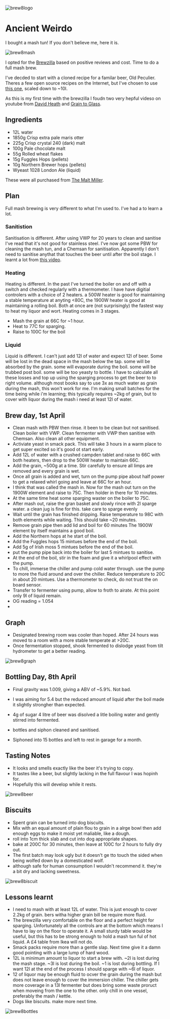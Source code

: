 ![brew8logo](images/brew8logo.png)

# Ancient Weirdo

I bought a mash tun! If you don't believe me, here it is.

![brew8mash](images/brew8mash.jpg)

I opted for the [Brewzilla](https://brewkegtap.co.uk/products/brewzilla-robobrew-35l-gen3-1-1-bundle) based on positive reviews and cost. Time to do a full mash brew.

I've decded to start with a cloned recipe for a familar beer, Old Peculier. Theres a few open source recipes on the Internet, but I've chosen to use [this one](http://www.britishbrewer.com/2010/02/recipe-theakston-old-peculier-version-1/), scaled down to ~10l.

As this is my first time with the brewzilla I foudn two very hepful videso on youtube from [David Heath](https://www.youtube.com/watch?v=HxLJau-hBTs) and [Grain to Glass](https://www.youtube.com/watch?v=SN2Ze9B2iZ8).

## Ingredients

- 12L water
- 1850g Crisp extra pale maris otter
- 225g Crisp crystal 240 (dark) malt
- 100g Pale chocolate malt
- 55g Rolled wheat flakes
- 15g Fuggles Hops (pellets)
- 10g Northern Brewer hops (pellets)
- Wyeast 1028 London Ale (liquid)

These were all purchased from [The Malt Miller](https://www.themaltmiller.co.uk).

## Plan

Full mash brewing is very different to what I'm used to. I've had a to learn a lot.

### Sanitistion

Sanitisation is different. After using VWP for 20 years to clean and sanitise I've read that it's not good for stainless steel.  I've now got some PBW for cleaning the mash tun, and a Chemsan for sanitisation. Apparently I don't need to sanitise anythat that touches the beer until after the boil stage. I learnt a lot from [this video](https://www.youtube.com/watch?v=8p6CmLoj0eo).

### Heating

Heating is different. In the past I've turned the boiler on and off with a switch and checked regularly with a thermometer. I have have digitial controlers with a choice of 2 heaters. a 500W heater is good for maintaining a stable temperature at anyting <80C, the 1900W heater is good at maintaining a rolling boil. Both at once are (not surprisingly) the fastest way to heat my liquor and wort. Heating comes in 3 stages.

* Mash the grain at 66C for ~1 hour.
* Heat to 77C for sparging.
* Raise to 100C for the boil

### Liquid

Liquid is different. I can't just add 12l of water and expect 12l of beer. Some will be lost in the dead space in the mash below the tap. some will be absorbed by the grain. some will evaporate during the boil. some will be trubbed post boil. some will be too yeasty to bottle. I have to calculate all these losses and top up using the sparging process to get the beer to to right volume. although most books say to use 3x as much water as grain during the mash, this won't work for me. I'm making small batches for the time being while i'm learning; this typically requires ~2kg of grain, but to cover with liquor during the mash i need at least 12l of water.

## Brew day, 1st April

* Clean mash with PBW then rinse. it been to be clean but not sanitised. Clean boiler with VWP. Clean fermenter with VWP then sanitise with Chemsan. Also clean all other equipment.
* Activiate yeast in smack pack. This will take 3 hours in a warm place to get super excited so it's good ot start early.
* Add 12L of water with a crushed campden tablet and raise to 66C with both heaters, then drop to the 500W heater to maintain 66C.
* Add the grain, ~500g at a time. Stir carefully to ensure all limps are removed and every grain is wet.
* Once all grain is added and wet, turn on the pump pipe about half power to get a relaxed whirl going and leave at 66C for an hour.
* I think that was called the mash in. Now for the mash out turn on the 1900W element and raise to 75C. Then holder in there for 10 minutes.
* At the same time heat some sparging waster on the boiler to 75C.
* After mash out, raise the gran basket and slowly rince with 2l sparge water. a clean jug is fine for this. take care to sparge evenly
* Wait until the grain has finished dripping. Raise temperature to 98C with both elements while waiting. This should take ~20 minutes.
* Remove grain pipe then add lid and boil for 60 minutes The 1900W element by itself maintains a good boil.
* Add the Northern hops at he start of the boil.
* Add the Fuggles hops 15 mintues before the end of the boil.
* Add 5g of Irish moss 5 mintues before the end of the boil.
* put the pump pipe back into the boiler for last 5 mintues to sanitise. 
* At the end of the boil, stir in the foam and give it a whirlpool effect with the pump.
* To chill, immerse the chiller and pump cold water through. use the pump to more the fluid around and over the chiller. Reduce temperature to 20C in about 20 mintues. Use a thermometer to check, do not trust the on board sensor.
* Transfer to fermenter using pump, allow to froth to airate. At this point only 9l of liquid remain.
* OG reading = 1.054
* 

## Graph

* Designated brewing room was cooler than hoped. After 24 hours was moved to a room with a more stable temperate at >20C.
* Once fermentation stopped, shook fermented to dislodge yeast from tilt hydrometer to get a better reading.

![brew8graph](images/brew8graph.png)

## Bottling Day, 8th April

- Final gravity was 1.009, giving a ABV of ~5.9%. Not bad.

- I was aiming for 5.4 but the reduced amount of liquid after the boil made it slightly strongher than expected.

- 4g of sugar 4 litre of beer was disolved a litle boiling water and gently stirred into fermented.

- bottles and siphon cleaned and sanitised.

- Siphoned into 15 bottles and left to rest in garage for a month.

  

## Tasting Notes

* It looks and smells exactly like the beer it's trying to copy.
* It tastes like a beer, but slightly lacking in the full flavour I was hopinh for.
* Hopefully this will develop while it rests.

![brew8beer](images/brew8beer.jpg)

## Biscuits

* Spent grain can be turned into dog biscuits.
* Mix with an equal amount of plain flou to grain in a alrge bowl then add enough eggs to make it moist yet maliable, like a dough.
* roll into 1cm thick slab and cut into dog appropriate shapes.
* bake at 200C for 30 minutes, then leave at 100C for 2 hours to fully dry out.
* The first batch may look ugly but it doesn't ge tto touch the sided when being wolfed down by a domesticated wolf.
* although safe for human consumption I wouldn't recommend it. they're a bit dry and lacking sweetness.

![brew8biscuit](images/brew8biscuit.jpg)

## Lessons learnt

* I need to mash with at least 12L of water. This is just enough to cover 2.2kg of grain. bers witha higher grain bill be require more fluid.
* The brewzilla very comfortable on the floor and a perfect height for sparging. Unfortunately all the controls are at the bottom which means I have to lay on the floor to operate it. A small sturdy table would be useful, but this has to be strong enough to hold a mash tun ful of hot liquid. A £4 table from Ikea will not do.
* Smack packs require more than a gentle slap. Next time give it a damn good pointing with a large lump of hard wood.
* 12L is minimum amount to liquor to start a brew with. ~2l is lost during the mash stage. ~3l is lost during the boil. ~1 is lost during bottling. If I want 12l at the end of the process I should sparge with ~6l of liquor.
* 12 of liquor may be enough fluid to ocver the grain during the mash but does not leave enough to cover the immersion chiller. The chiller gets more coverage in a 13l fermenter but does bring some waste proruct when moveing from the one to the other. only chill in one vessel, preferably the mash / kettle.
* Dogs like biscuits. make more next time.

![brew8bottles](images/brew8bottles.jpg)

